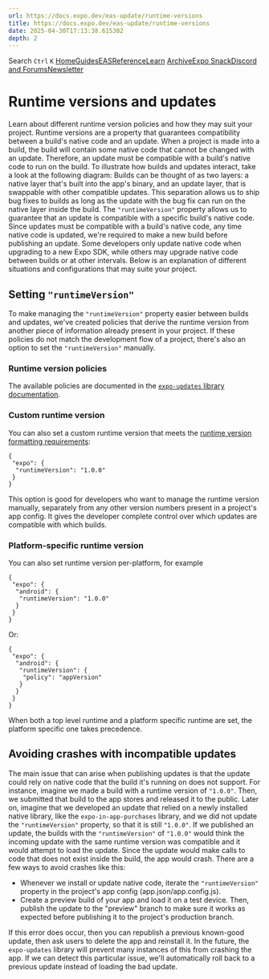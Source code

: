 ```yaml
---
url: https://docs.expo.dev/eas-update/runtime-versions
title: https://docs.expo.dev/eas-update/runtime-versions
date: 2025-04-30T17:13:38.615302
depth: 2
---
```


Search
`Ctrl` `K`
[Home](https://docs.expo.dev/)[Guides](https://docs.expo.dev/guides/overview)[EAS](https://docs.expo.dev/eas)[Reference](https://docs.expo.dev/versions/latest)[Learn](https://docs.expo.dev/tutorial/overview)
[Archive](https://docs.expo.dev/archive)[Expo Snack](https://snack.expo.dev)[Discord and Forums](https://chat.expo.dev)[Newsletter](https://expo.dev/mailing-list/signup)
# Runtime versions and updates
Learn about different runtime version policies and how they may suit your project.
Runtime versions are a property that guarantees compatibility between a build's native code and an update. When a project is made into a build, the build will contain some native code that cannot be changed with an update. Therefore, an update must be compatible with a build's native code to run on the build.
To illustrate how builds and updates interact, take a look at the following diagram:
Builds can be thought of as two layers: a native layer that's built into the app's binary, and an update layer, that is swappable with other compatible updates. This separation allows us to ship bug fixes to builds as long as the update with the bug fix can run on the native layer inside the build. The `"runtimeVersion"` property allows us to guarantee that an update is compatible with a specific build's native code.
Since updates must be compatible with a build's native code, any time native code is updated, we're required to make a new build before publishing an update. Some developers only update native code when upgrading to a new Expo SDK, while others may upgrade native code between builds or at other intervals. Below is an explanation of different situations and configurations that may suite your project.
## Setting `"runtimeVersion"`
To make managing the `"runtimeVersion"` property easier between builds and updates, we've created policies that derive the runtime version from another piece of information already present in your project. If these policies do not match the development flow of a project, there's also an option to set the `"runtimeVersion"` manually.
### Runtime version policies
The available policies are documented in the [`expo-updates` library documentation](https://docs.expo.dev/versions/latest/sdk/updates#automatic-configuration-using-runtime-version-policies).
### Custom runtime version
You can also set a custom runtime version that meets the [runtime version formatting requirements](https://docs.expo.dev/versions/latest/config/app#runtimeversion):
```
{
 "expo": {
  "runtimeVersion": "1.0.0"
 }
}

```

This option is good for developers who want to manage the runtime version manually, separately from any other version numbers present in a project's app config. It gives the developer complete control over which updates are compatible with which builds.
### Platform-specific runtime version
You can also set runtime version per-platform, for example
```
{
 "expo": {
  "android": {
   "runtimeVersion": "1.0.0"
  }
 }
}

```

Or:
```
{
 "expo": {
  "android": {
   "runtimeVersion": {
    "policy": "appVersion"
   }
  }
 }
}

```

When both a top level runtime and a platform specific runtime are set, the platform specific one takes precedence.
## Avoiding crashes with incompatible updates
The main issue that can arise when publishing updates is that the update could rely on native code that the build it's running on does not support. For instance, imagine we made a build with a runtime version of `"1.0.0"`. Then, we submitted that build to the app stores and released it to the public.
Later on, imagine that we developed an update that relied on a newly installed native library, like the `expo-in-app-purchases` library, and we did not update the `"runtimeVersion"` property, so that it is still `"1.0.0"`. If we published an update, the builds with the `"runtimeVersion"` of `"1.0.0"` would think the incoming update with the same runtime version was compatible and it would attempt to load the update. Since the update would make calls to code that does not exist inside the build, the app would crash.
There are a few ways to avoid crashes like this:
  * Whenever we install or update native code, iterate the `"runtimeVersion"` property in the project's app config (app.json/app.config.js).
  * Create a preview build of your app and load it on a test device. Then, publish the update to the "preview" branch to make sure it works as expected before publishing it to the project's production branch.


If this error does occur, then you can republish a previous known-good update, then ask users to delete the app and reinstall it.
In the future, the `expo-updates` library will prevent many instances of this from crashing the app. If we can detect this particular issue, we'll automatically roll back to a previous update instead of loading the bad update.

